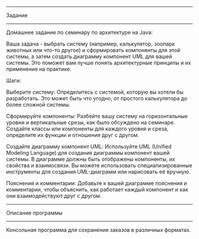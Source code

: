 ***
Задание
***

Домашнее задание по семинару по архитектуре на Java:

Ваша задача - выбрать систему (например, калькулятор, зоопарк животных или что-то другое) и сформировать компоненты для этой системы, а затем создать диаграмму компонент UML для вашей системы. Это поможет вам лучше понять архитектурные принципы и их применение на практике.

Шаги:

Выберите систему: Определитесь с системой, которую вы хотели бы разработать. Это может быть что угодно, от простого калькулятора до более сложной системы.

Сформируйте компоненты: Разбейте вашу систему на горизонтальные уровни и вертикальные срезы, как было обсуждено на семинаре. Создайте классы или компоненты для каждого уровня и среза, определите их функции и отношения друг с другом.

Создайте диаграмму компонент UML: Используйте UML (Unified Modeling Language) для создания диаграммы компонент вашей системы. В диаграмме должны быть отображены компоненты, их свойства и взаимосвязи. Вы можете использовать специализированные инструменты для создания UML-диаграмм или нарисовать её вручную.

Пояснения и комментарии: Добавьте к вашей диаграмме пояснения и комментарии, чтобы объяснить, как работает каждый компонент и как они взаимодействуют друг с другом.

***
Описание программы 
***

Консольная программа для сохранения заказов в различных форматах.
